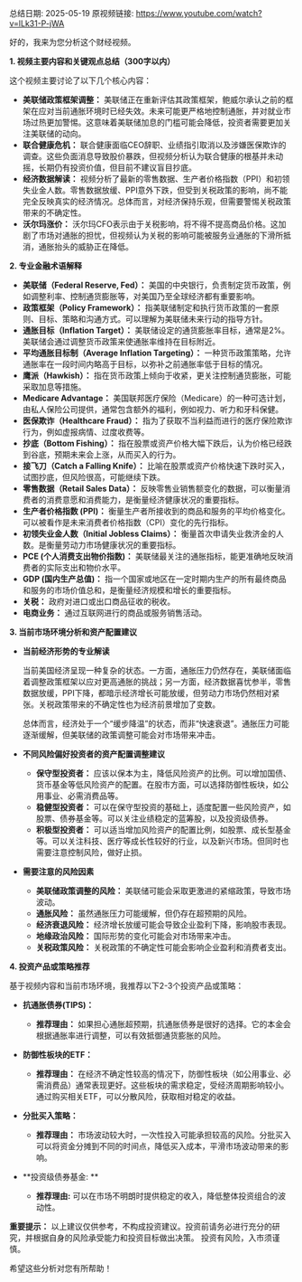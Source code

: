 总结日期: 2025-05-19
原视频链接: https://www.youtube.com/watch?v=lLk31-P-jWA

好的，我来为您分析这个财经视频。

**1. 视频主要内容和关键观点总结（300字以内）**

这个视频主要讨论了以下几个核心内容：

*   **美联储政策框架调整：** 美联储正在重新评估其政策框架，鲍威尔承认之前的框架在应对当前通胀环境时已经失效。未来可能更严格地控制通胀，并对就业市场过热更加警惕。这意味着美联储加息的门槛可能会降低，投资者需要更加关注美联储的动向。
*   **联合健康危机：** 联合健康面临CEO辞职、业绩指引取消以及涉嫌医保欺诈的调查。这些负面消息导致股价暴跌，但视频分析认为联合健康的根基并未动摇，长期仍有投资价值，但目前不建议盲目抄底。
*   **经济数据解读：** 视频分析了最新的零售数据、生产者价格指数（PPI）和初领失业金人数。零售数据放缓、PPI意外下跌，但受到关税政策的影响，尚不能完全反映真实的经济情况。总体而言，对经济保持乐观，但需要警惕关税政策带来的不确定性。
*   **沃尔玛涨价：** 沃尔玛CFO表示由于关税影响，将不得不提高商品价格。这加剧了市场对通胀的担忧，但视频认为关税的影响可能被服务业通胀的下滑所抵消，通胀抬头的威胁正在降低。

**2. 专业金融术语解释**

*   **美联储（Federal Reserve, Fed）：** 美国的中央银行，负责制定货币政策，例如调整利率、控制通货膨胀等，对美国乃至全球经济都有重要影响。
*   **政策框架（Policy Framework）：** 指美联储制定和执行货币政策的一套原则、目标、策略和沟通方式。可以理解为美联储未来行动的指导方针。
*   **通胀目标（Inflation Target）：** 美联储设定的通货膨胀率目标，通常是2%。美联储会通过调整货币政策来使通胀率维持在目标附近。
*   **平均通胀目标制（Average Inflation Targeting）：** 一种货币政策策略，允许通胀率在一段时间内略高于目标，以弥补之前通胀率低于目标的情况。
*   **鹰派（Hawkish）：** 指在货币政策上倾向于收紧，更关注控制通货膨胀，可能采取加息等措施。
*   **Medicare Advantage：** 美国联邦医疗保险（Medicare）的一种可选计划，由私人保险公司提供，通常包含额外的福利，例如视力、听力和牙科保健。
*   **医保欺诈（Healthcare Fraud）：** 指为了获取不当利益而进行的医疗保险欺诈行为，例如虚报病情、过度收费等。
*   **抄底（Bottom Fishing）：** 指在股票或资产价格大幅下跌后，认为价格已经跌到谷底，预期未来会上涨，从而买入的行为。
*   **接飞刀（Catch a Falling Knife）：** 比喻在股票或资产价格快速下跌时买入，试图抄底，但风险很高，可能继续下跌。
*   **零售数据（Retail Sales Data）：** 反映零售业销售额变化的数据，可以衡量消费者的消费意愿和消费能力，是衡量经济健康状况的重要指标。
*   **生产者价格指数 (PPI)：** 衡量生产者所接收到的商品和服务的平均价格变化。可以被看作是未来消费者价格指数（CPI）变化的先行指标。
*   **初领失业金人数（Initial Jobless Claims）：** 衡量首次申请失业救济金的人数。是衡量劳动力市场健康状况的重要指标。
*   **PCE (个人消费支出物价指数)：** 美联储最关注的通胀指标，能更准确地反映消费者的实际支出和物价水平。
*   **GDP (国内生产总值)：** 指一个国家或地区在一定时期内生产的所有最终商品和服务的市场价值总和，是衡量经济规模和增长的重要指标。
*    **关税：** 政府对进口或出口商品征收的税收。
*   **电商业务：** 通过互联网进行的商品或服务销售活动。

**3. 当前市场环境分析和资产配置建议**

*   **当前经济形势的专业解读**

    当前美国经济呈现一种复杂的状态。一方面，通胀压力仍然存在，美联储面临着调整政策框架以应对更高通胀的挑战；另一方面，经济数据喜忧参半，零售数据放缓，PPI下降，都暗示经济增长可能放缓，但劳动力市场仍然相对紧张。关税政策带来的不确定性也为经济前景增加了变数。

    总体而言，经济处于一个“缓步降温”的状态，而非“快速衰退”。通胀压力可能逐渐缓解，但美联储的政策调整可能会对市场带来冲击。

*   **不同风险偏好投资者的资产配置调整建议**

    *   **保守型投资者：** 应该以保本为主，降低风险资产的比例。可以增加国债、货币基金等低风险资产的配置。在股市方面，可以选择防御性板块，如公用事业、必需消费品等。
    *   **稳健型投资者：** 可以在保守型投资的基础上，适度配置一些风险资产，如股票、债券基金等。可以关注业绩稳定的蓝筹股，以及投资级债券。
    *   **积极型投资者：** 可以适当增加风险资产的配置比例，如股票、成长型基金等。可以关注科技、医疗等成长性较好的行业，以及新兴市场。但同时也需要注意控制风险，做好止损。

*   **需要注意的风险因素**

    *   **美联储政策调整的风险：** 美联储可能会采取更激进的紧缩政策，导致市场波动。
    *   **通胀风险：** 虽然通胀压力可能缓解，但仍存在超预期的风险。
    *   **经济衰退风险：** 经济增长放缓可能会导致企业盈利下降，影响股市表现。
    *   **地缘政治风险：** 国际形势的变化可能会对市场带来冲击。
    *   **关税政策风险：** 关税政策的不确定性可能会影响企业盈利和消费者支出。

**4. 投资产品或策略推荐**

基于视频内容和当前市场环境，我推荐以下2-3个投资产品或策略：

*   **抗通胀债券(TIPS)：**

    *   **推荐理由：** 如果担心通胀超预期，抗通胀债券是很好的选择。它的本金会根据通胀率进行调整，可以有效抵御通货膨胀的风险。
*   **防御性板块的ETF：**

    *   **推荐理由：** 在经济不确定性较高的情况下，防御性板块（如公用事业、必需消费品）通常表现更好。这些板块的需求稳定，受经济周期影响较小。通过购买相关ETF，可以分散风险，获取相对稳定的收益。
*   **分批买入策略：**

    *   **推荐理由：** 市场波动较大时，一次性投入可能承担较高的风险。分批买入可以将资金分摊到不同的时间点，降低买入成本，平滑市场波动带来的影响。
*   **投资级债券基金: **
    *   **推荐理由:** 可以在市场不明朗时提供稳定的收入，降低整体投资组合的波动性。

**重要提示：** 以上建议仅供参考，不构成投资建议。投资前请务必进行充分的研究，并根据自身的风险承受能力和投资目标做出决策。 投资有风险，入市须谨慎。

希望这些分析对您有所帮助！
